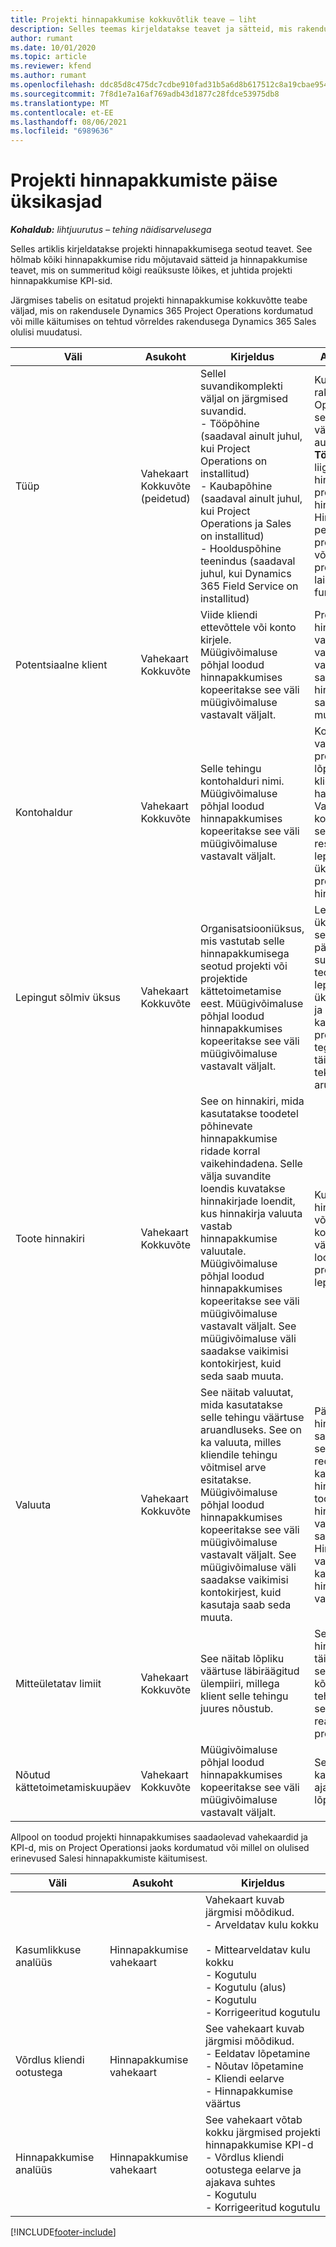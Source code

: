 ```yaml
---
title: Projekti hinnapakkumise kokkuvõtlik teave – liht
description: Selles teemas kirjeldatakse teavet ja sätteid, mis rakenduvad projekti hinnapakkumistele ja neiud mõjutavad. (Sales)
author: rumant
ms.date: 10/01/2020
ms.topic: article
ms.reviewer: kfend
ms.author: rumant
ms.openlocfilehash: ddc85d8c475dc7cdbe910fad31b5a6d8b617512c8a19cbae9543cb7a3e1d409e
ms.sourcegitcommit: 7f8d1e7a16af769adb43d1877c28fdce53975db8
ms.translationtype: MT
ms.contentlocale: et-EE
ms.lasthandoff: 08/06/2021
ms.locfileid: "6989636"
---
```

# <a name="header-details-for-project-quotes"></a>Projekti hinnapakkumiste päise üksikasjad

_**Kohaldub:** lihtjuurutus – tehing näidisarvelusega_

Selles artiklis kirjeldatakse projekti hinnapakkumisega seotud teavet. See hõlmab kõiki hinnapakkumise ridu mõjutavaid sätteid ja hinnapakkumise teavet, mis on summeritud kõigi reaüksuste lõikes, et juhtida projekti hinnapakkumise KPI-sid.

Järgmises tabelis on esitatud projekti hinnapakkumise kokkuvõtte teabe väljad, mis on rakendusele Dynamics 365 Project Operations kordumatud või mille käitumises on tehtud võrreldes rakendusega Dynamics 365 Sales olulisi muudatusi.

| **Väli** | **Asukoht** | **Kirjeldus** | **Allavoolu mõjud** |
| --- | --- | --- | --- |
| Tüüp | Vahekaart Kokkuvõte (peidetud) | Sellel suvandikomplekti väljal on järgmised suvandid.</br>- Tööpõhine (saadaval ainult juhul, kui Project Operations on installitud)</br>- Kaubapõhine (saadaval ainult juhul, kui Project Operations ja Sales on installitud)</br>- Hoolduspõhine teenindus (saadaval juhul, kui Dynamics 365 Field Service on installitud) | Kui kasutate rakendust Project Operations, seatakse selle välja väärtuseks automaatselt **Tööpõhine**. See liigitab hinnapakkumise projektipõhiseks hinnapakkumiseks. Hinnapakkumine peaks olema projektipõhine, et võimaldada kõiki projektipõhiseid laiendusi ja funkstionaalsusi. |
| Potentsiaalne klient | Vahekaart Kokkuvõte | Viide kliendi ettevõttele või konto kirjele. Müügivõimaluse põhjal loodud hinnapakkumises kopeeritakse see väli müügivõimaluse vastavalt väljalt. | Projekti hinnapakkumise valuuta põhineb vaikimisi kliendi valuutal. Seda saab aga enne hinnapakkumise salvestamist muuta. |
| Kontohaldur | Vahekaart Kokkuvõte | Selle tehingu kontohalduri nimi. Müügivõimaluse põhjal loodud hinnapakkumises kopeeritakse see väli müügivõimaluse vastavalt väljalt. | Kontohaldur vastutab kuni selle projekti lõpuleviimiseni kliendisuhete haldamise eest. Vastavalt kontohalduriga seotud broneeritud ressursi kirjele on lepingut sõlmiv üksus vaikimisi projekti hinnapakkumises. |
| Lepingut sõlmiv üksus | Vahekaart Kokkuvõte | Organisatsiooniüksus, mis vastutab selle hinnapakkumisega seotud projekti või projektide kättetoimetamise eest. Müügivõimaluse põhjal loodud hinnapakkumises kopeeritakse see väli müügivõimaluse vastavalt väljalt. | Lepingut sõlmiv üksus on ettevõtte see allüksus, kes pärast tehingu sulgemist projektid teostab. Igal lepingut sõlmival üksusel on valuuta ja seda valuutat kasutatakse prognoositavate ja tegelike projekti täitmise käigus tekkinud kulude aruandluseks. |
| Toote hinnakiri | Vahekaart Kokkuvõte | See on hinnakiri, mida kasutatakse toodetel põhinevate hinnapakkumise ridade korral vaikehindadena. Selle välja suvandite loendis kuvatakse hinnakirjade loendit, kus hinnakirja valuuta vastab hinnapakkumise valuutale. Müügivõimaluse põhjal loodud hinnapakkumises kopeeritakse see väli müügivõimaluse vastavalt väljalt. See müügivõimaluse väli saadakse vaikimisi kontokirjest, kuid seda saab muuta. | Kui hinnapakkumine võidetakse, kopeeritakse välja väärtus loodavasse projekti lepingusse. |
| Valuuta | Vahekaart Kokkuvõte | See näitab valuutat, mida kasutatakse selle tehingu väärtuse aruandluseks. See on ka valuuta, milles kliendile tehingu võitmisel arve esitatakse. Müügivõimaluse põhjal loodud hinnapakkumises kopeeritakse see väli müügivõimaluse vastavalt väljalt. See müügivõimaluse väli saadakse vaikimisi kontokirjest, kuid kasutaja saab seda muuta. | Pärast hinnapakkumise salvestamist ei saa seda välja enam redigeerida. Seda kasutatakse hinnapakkumisel toote ja projekti hinnakirja vaikeväärtuste saamiseks. Hinnapakkumise valuutat kasutatakse hinnakirja valuutana. |
| Mitteületatav limiit | Vahekaart Kokkuvõte | See näitab lõpliku väärtuse läbiräägitud ülempiiri, millega klient selle tehingu juures nõustub. | Seda ülempiiri hinnatakse täitmise ajal ja seda rakendatakse kõigi selle tehinguga seostatud reaüksuste ja projektide suhtes. |
| Nõutud kättetoimetamiskuupäev | Vahekaart Kokkuvõte | Müügivõimaluse põhjal loodud hinnapakkumises kopeeritakse see väli müügivõimaluse vastavalt väljalt. | Seda kuupäeva kasutatakse arve ajakavade loomise lõppkuupäevana. |

Allpool on toodud projekti hinnapakkumises saadaolevad vahekaardid ja KPI-d, mis on Project Operationsi jaoks kordumatud või millel on olulised erinevused Salesi hinnapakkumiste käitumisest.

| **Väli** | **Asukoht** | **Kirjeldus** |
| --- | --- | --- |
| Kasumlikkuse analüüs | Hinnapakkumise vahekaart | Vahekaart kuvab järgmisi mõõdikud.</br>- Arveldatav kulu kokku</br></br>- Mittearveldatav kulu kokku</br>- Kogutulu</br>- Kogutulu (alus)</br>- Kogutulu</br>- Korrigeeritud kogutulu|
| Võrdlus kliendi ootustega | Hinnapakkumise vahekaart | See vahekaart kuvab järgmisi mõõdikud.</br>- Eeldatav lõpetamine</br>- Nõutav lõpetamine</br>- Kliendi eelarve</br>- Hinnapakkumise väärtus |
| Hinnapakkumise analüüs | Hinnapakkumise vahekaart | See vahekaart võtab kokku järgmised projekti hinnapakkumise KPI-d</br>- Võrdlus kliendi ootustega eelarve ja ajakava suhtes</br>- Kogutulu</br>- Korrigeeritud kogutulu |


[!INCLUDE[footer-include](../../includes/footer-banner.md)]
